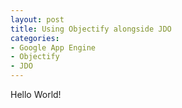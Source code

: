 ```yaml
---
layout: post
title: Using Objectify alongside JDO
categories:
- Google App Engine
- Objectify
- JDO
---
```

Hello World!